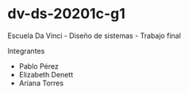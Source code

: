 # dv-ds-20201c-g1

Escuela Da Vinci - Diseño de sistemas - Trabajo final

Integrantes

  * Pablo Pérez
  * Elizabeth Denett
  * Ariana Torres
